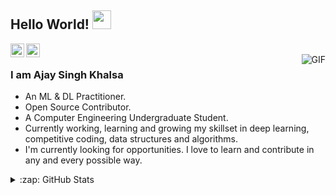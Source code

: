 ## Hello World! <img src="https://raw.githubusercontent.com/iampavangandhi/iampavangandhi/master/gifs/Hi.gif" width="30px"></h2>

<a href="https://twitter.com/ajaykhalsa_ak">
  <img align="left" alt="Ajay's Twitter" width="22px" src="https://img.icons8.com/color/48/000000/twitter--v1.png" />
</a>

<a href="https://www.linkedin.com/in/ajay-singh-khalsa/">
  <img align="left" alt="Ajay's Linkdein" width="22px" src="https://img.icons8.com/color/48/000000/linkedin-2--v1.png" />
</a>
<br />
<img align="right" alt="GIF" src="https://media.giphy.com/media/13HgwGsXF0aiGY/giphy.gif" />




### I am Ajay Singh Khalsa
- An ML & DL Practitioner.
- Open Source Contributor.
- A Computer Engineering Undergraduate Student. 
- Currently working, learning and growing my skillset in deep learning, competitive coding, data structures and algorithms. 
- I'm currently looking for opportunities. I love to learn and contribute in any and every possible way.
<details>
  <summary>:zap: GitHub Stats</summary>
 
<img align="left" src="https://github-readme-stats.vercel.app/api?username=AjayKhalsa&show_icons=true&theme=radical" alt="AjayKhalsa" />
</details>

